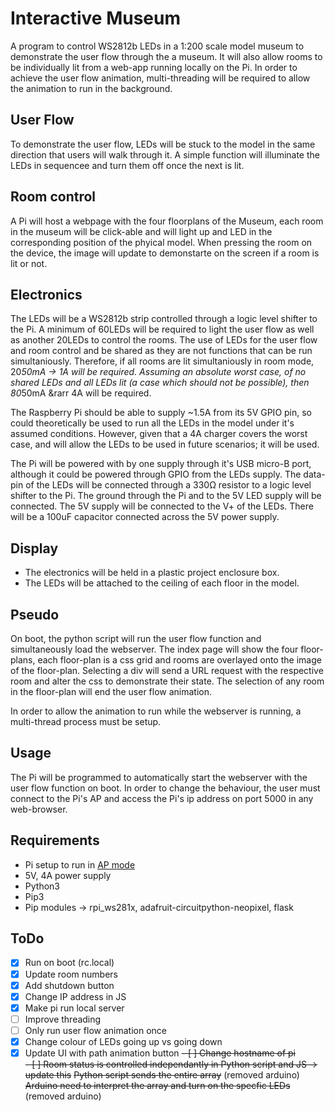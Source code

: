 # Interactive Museum

A program to control WS2812b LEDs in a 1:200 scale model museum to demonstrate the user flow through the a museum. It will also allow rooms to be individually lit from a web-app running locally on the Pi. In order to achieve the user flow animation, multi-threading will be required to allow the animation to run in the background.

## User Flow
To demonstrate the user flow, LEDs will be stuck to the model in the same direction that users will walk through it. A simple function will illuminate the LEDs in sequencee and turn them off once the next is lit.

## Room control
A Pi will host a webpage with the four floorplans of the Museum, each room in the museum will be click-able and will light up and LED in the corresponding position of the phyical model. When pressing the room on the device, the image will update to demonstarte on the screen if a room is lit or not.

## Electronics
The LEDs will be a WS2812b strip controlled through a logic level shifter to the Pi.
A minimum of 60LEDs will be required to light the user flow as well as another 20LEDs to control the rooms. The use of LEDs for the user flow and room control and be shared as they are not functions that can be run simultaniously. Therefore, if all rooms are lit simultaniously in room mode, 20*50mA &rarr; 1A will be required. Assuming an absolute worst case, of no shared LEDs and all LEDs lit (a case which should not be possible), then 80*50mA &rarr 4A will be required.

The Raspberry Pi should be able to supply ~1.5A from its 5V GPIO pin, so could theoretically be used to run all the LEDs in the model under it's assumed conditions. However, given that a 4A charger covers the worst case, and will allow the LEDs to be used in future scenarios; it will be used.

The Pi will be powered with by one supply through it's USB micro-B port, although it could be powered through GPIO from the LEDs supply. The data-pin of the LEDs will be connected through a 330Ω resistor to a logic level shifter to the Pi. The ground through the Pi and to the 5V LED supply will be connected. The 5V supply will be connected to the V+ of the LEDs. There will be a 100uF capacitor connected across the 5V power supply.

## Display
* The electronics will be held in a plastic project enclosure box.
* The LEDs will be attached to the ceiling of each floor in the model.


## Pseudo
On boot, the python script will run the user flow function and simultaneously load the webserver. The index page will show the four floor-plans, each floor-plan is a css grid and rooms are overlayed onto the image of the floor-plan. Selecting a div will send a URL request with the respective room and alter the css to demonstrate their state. The selection of any room in the floor-plan will end the user flow animation.

In order to allow the animation to run while the webserver is running, a multi-thread process must be setup.


## Usage
The Pi will be programmed to automatically start the webserver with the user flow function on boot. In order to change the behaviour, the user must connect to the Pi's AP and access the Pi's ip address on port 5000 in any web-browser.

## Requirements
* Pi setup to run in [AP mode](https://www.raspberrypi.org/documentation/configuration/wireless/access-point.md)
* 5V, 4A power supply
* Python3
* Pip3
* Pip modules &rarr; rpi_ws281x, adafruit-circuitpython-neopixel, flask


## ToDo
- [x] Run on boot (rc.local)
- [x] Update room numbers
- [x] Add shutdown button
- [x] Change IP address in JS  
- [x] Make pi run local server  
- [ ] Improve threading
- [ ] Only run user flow animation once
- [x] Change colour of LEDs going up vs going down
- [x] Update UI with path animation button
~~- [ ] Change hostname of pi~~  
~~- [ ] Room status is controlled independantly in Python script and JS &rarr; update this~~
~~Python script sends the entire array~~ (removed arduino)  
~~Arduino need to interpret the array and turn on the specfic LEDs~~ (removed arduino)  